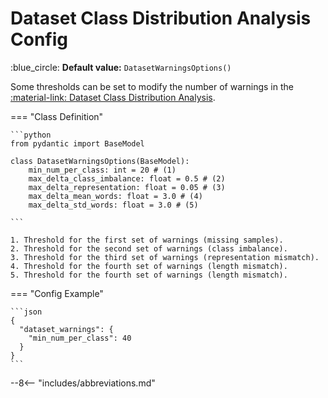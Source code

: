# Dataset Class Distribution Analysis Config

:blue_circle: **Default value:** `DatasetWarningsOptions()`

Some thresholds can be set to modify the number of warnings in the
[:material-link: Dataset Class Distribution Analysis](../../../user-guide/dataset-warnings.md).

=== "Class Definition"

    ```python
    from pydantic import BaseModel

    class DatasetWarningsOptions(BaseModel):
        min_num_per_class: int = 20 # (1)
        max_delta_class_imbalance: float = 0.5 # (2)
        max_delta_representation: float = 0.05 # (3)
        max_delta_mean_words: float = 3.0 # (4)
        max_delta_std_words: float = 3.0 # (5)

    ```

    1. Threshold for the first set of warnings (missing samples).
    2. Threshold for the second set of warnings (class imbalance).
    3. Threshold for the third set of warnings (representation mismatch).
    4. Threshold for the fourth set of warnings (length mismatch).
    5. Threshold for the fourth set of warnings (length mismatch).

=== "Config Example"

    ```json
    {
      "dataset_warnings": {
        "min_num_per_class": 40
      }
    }
    ```

--8<-- "includes/abbreviations.md"
